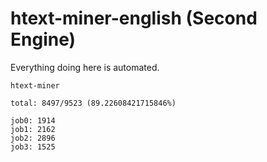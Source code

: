 # htext-miner-english (Second Engine)

Everything doing here is automated.

```
htext-miner

total: 8497/9523 (89.22608421715846%)

job0: 1914
job1: 2162
job2: 2896
job3: 1525
```